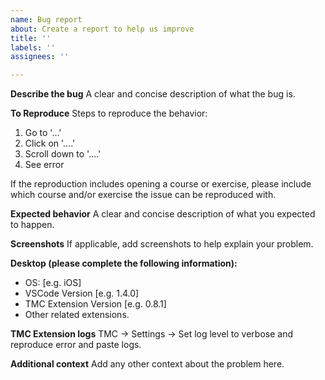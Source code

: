 ```yaml
---
name: Bug report
about: Create a report to help us improve
title: ''
labels: ''
assignees: ''

---
```


**Describe the bug**
A clear and concise description of what the bug is.

**To Reproduce**
Steps to reproduce the behavior:
1. Go to '...'
2. Click on '....'
3. Scroll down to '....'
4. See error

If the reproduction includes opening a course or exercise, please include which course and/or exercise the issue can be reproduced with.

**Expected behavior**
A clear and concise description of what you expected to happen.

**Screenshots**
If applicable, add screenshots to help explain your problem.

**Desktop (please complete the following information):**
 - OS: [e.g. iOS]
 - VSCode Version [e.g. 1.4.0]
 - TMC Extension Version [e.g. 0.8.1]
 - Other related extensions.

**TMC Extension logs**
TMC -> Settings -> Set log level to verbose and reproduce error and paste logs.

**Additional context**
Add any other context about the problem here.
